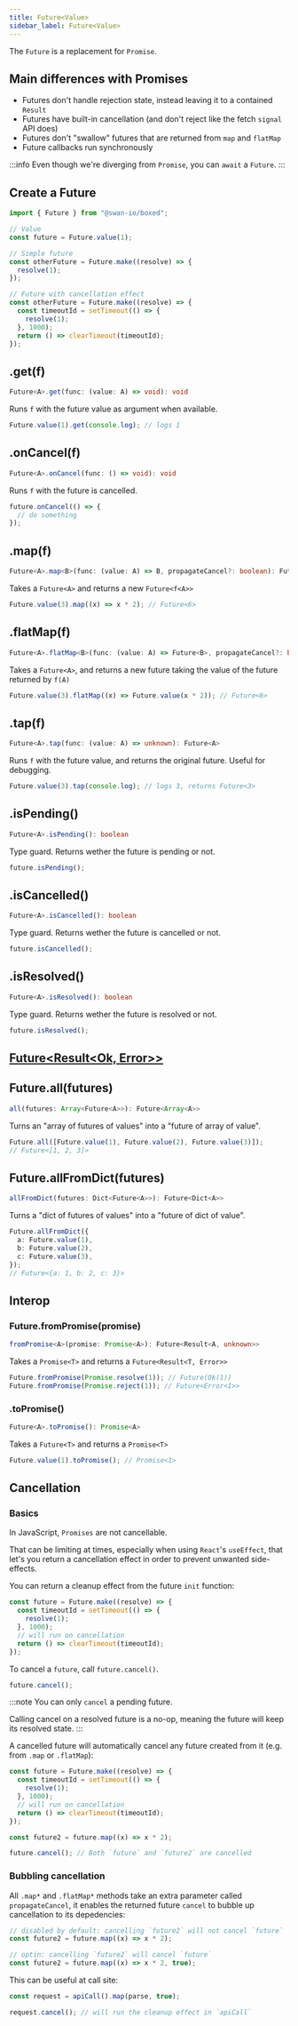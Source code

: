 ```yaml
---
title: Future<Value>
sidebar_label: Future<Value>
---
```


The `Future` is a replacement for `Promise`.

## Main differences with Promises

- Futures don't handle rejection state, instead leaving it to a contained `Result`
- Futures have built-in cancellation (and don't reject like the fetch `signal` API does)
- Futures don't "swallow" futures that are returned from `map` and `flatMap`
- Future callbacks run synchronously

:::info
Even though we're diverging from `Promise`, you can `await` a `Future`.
:::

## Create a Future

```ts
import { Future } from "@swan-io/boxed";

// Value
const future = Future.value(1);

// Simple future
const otherFuture = Future.make((resolve) => {
  resolve(1);
});

// Future with cancellation effect
const otherFuture = Future.make((resolve) => {
  const timeoutId = setTimeout(() => {
    resolve(1);
  }, 1000);
  return () => clearTimeout(timeoutId);
});
```

## .get(f)

```ts
Future<A>.get(func: (value: A) => void): void
```

Runs `f` with the future value as argument when available.

```ts
Future.value(1).get(console.log); // logs 1
```

## .onCancel(f)

```ts
Future<A>.onCancel(func: () => void): void
```

Runs `f` with the future is cancelled.

```ts
future.onCancel(() => {
  // do something
});
```

## .map(f)

```ts
Future<A>.map<B>(func: (value: A) => B, propagateCancel?: boolean): Future<B>
```

Takes a `Future<A>` and returns a new `Future<f<A>>`

```ts
Future.value(3).map((x) => x * 2); // Future<6>
```

## .flatMap(f)

```ts
Future<A>.flatMap<B>(func: (value: A) => Future<B>, propagateCancel?: boolean): Future<B>
```

Takes a `Future<A>`, and returns a new future taking the value of the future returned by `f(A)`

```ts
Future.value(3).flatMap((x) => Future.value(x * 2)); // Future<6>
```

## .tap(f)

```ts
Future<A>.tap(func: (value: A) => unknown): Future<A>
```

Runs `f` with the future value, and returns the original future. Useful for debugging.

```ts
Future.value(3).tap(console.log); // logs 3, returns Future<3>
```

## .isPending()

```ts
Future<A>.isPending(): boolean
```

Type guard. Returns wether the future is pending or not.

```ts
future.isPending();
```

## .isCancelled()

```ts
Future<A>.isCancelled(): boolean
```

Type guard. Returns wether the future is cancelled or not.

```ts
future.isCancelled();
```

## .isResolved()

```ts
Future<A>.isResolved(): boolean
```

Type guard. Returns wether the future is resolved or not.

```ts
future.isResolved();
```

## [Future<Result<Ok, Error>>](/future-result)

## Future.all(futures)

```ts
all(futures: Array<Future<A>>): Future<Array<A>>
```

Turns an "array of futures of values" into a "future of array of value".

```ts
Future.all([Future.value(1), Future.value(2), Future.value(3)]);
// Future<[1, 2, 3]>
```

## Future.allFromDict(futures)

```ts
allFromDict(futures: Dict<Future<A>>): Future<Dict<A>>
```

Turns a "dict of futures of values" into a "future of dict of value".

```ts
Future.allFromDict({
  a: Future.value(1),
  b: Future.value(2),
  c: Future.value(3),
});
// Future<{a: 1, b: 2, c: 3}>
```

## Interop

### Future.fromPromise(promise)

```ts
fromPromise<A>(promise: Promise<A>): Future<Result<A, unknown>>
```

Takes a `Promise<T>` and returns a `Future<Result<T, Error>>`

```ts
Future.fromPromise(Promise.resolve(1)); // Future(Ok(1))
Future.fromPromise(Promise.reject(1)); // Future<Error<1>>
```

### .toPromise()

```ts
Future<A>.toPromise(): Promise<A>
```

Takes a `Future<T>` and returns a `Promise<T>`

```ts
Future.value(1).toPromise(); // Promise<1>
```

## Cancellation

### Basics

In JavaScript, `Promises` are not cancellable.

That can be limiting at times, especially when using `React`'s `useEffect`, that let's you return a cancellation effect in order to prevent unwanted side-effects.

You can return a cleanup effect from the future `init` function:

```ts
const future = Future.make((resolve) => {
  const timeoutId = setTimeout(() => {
    resolve(1);
  }, 1000);
  // will run on cancellation
  return () => clearTimeout(timeoutId);
});
```

To cancel a `future`, call `future.cancel()`.

```ts
future.cancel();
```

:::note
You can only `cancel` a pending future.

Calling cancel on a resolved future is a no-op, meaning the future will keep its resolved state.
:::

A cancelled future will automatically cancel any future created from it (e.g. from `.map` or `.flatMap`):

```ts
const future = Future.make((resolve) => {
  const timeoutId = setTimeout(() => {
    resolve(1);
  }, 1000);
  // will run on cancellation
  return () => clearTimeout(timeoutId);
});

const future2 = future.map((x) => x * 2);

future.cancel(); // Both `future` and `future2` are cancelled
```

### Bubbling cancellation

All `.map*` and `.flatMap*` methods take an extra parameter called `propagateCancel`, it enables the returned future `cancel` to bubble up cancellation to its depedencies:

```ts
// disabled by default: cancelling `future2` will not cancel `future`
const future2 = future.map((x) => x * 2);

// optin: cancelling `future2` will cancel `future`
const future2 = future.map((x) => x * 2, true);
```

This can be useful at call site:

```ts
const request = apiCall().map(parse, true);

request.cancel(); // will run the cleanup effect in `apiCall`
```
